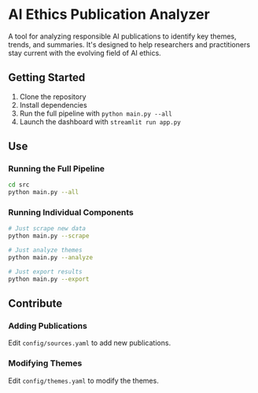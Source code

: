 # AI Ethics Publication Analyzer
A tool for analyzing responsible AI publications to identify key themes, trends, and summaries. It's designed to help researchers and practitioners stay current with the evolving field of AI ethics.

## Getting Started
1. Clone the repository
2. Install dependencies
3. Run the full pipeline with `python main.py --all`
4. Launch the dashboard with `streamlit run app.py`

## Use

### Running the Full Pipeline

```bash
cd src
python main.py --all
```

### Running Individual Components

```bash
# Just scrape new data
python main.py --scrape

# Just analyze themes
python main.py --analyze

# Just export results
python main.py --export
```

## Contribute

### Adding Publications

Edit `config/sources.yaml` to add new publications.

### Modifying Themes

Edit `config/themes.yaml` to modify the themes.
